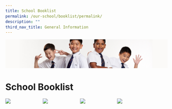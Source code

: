 ```yaml
---
title: School Booklist
permalink: /our-school/booklist/permalink/
description: ""
third_nav_title: General Information
---
```

![](/images/Sub-banner2.jpg)

School Booklist
===============

<p><a href="webhere">
<img src="/images/p.png" style="width:20%;margin-right:15px;" align = "left"></a></p>

<p><a href="webhere">
<img src="/images/p.png" style="width:20%;margin-right:15px;" align = "left"></a></p>

<p><a href="webhere">
<img src="/images/p.png" style="width:20%;margin-right:15px;" align = "left"></a></p>

<p><a href="webhere">
<img src="/images/p.png" style="width:20%;margin-right:15px;" align = "left"></a></p>

<br clear="left">